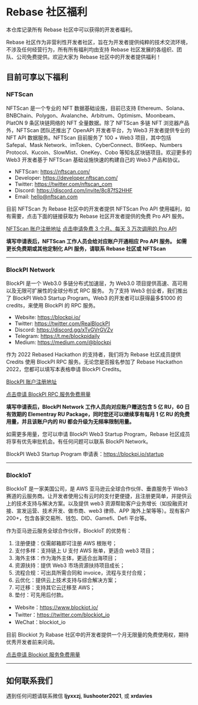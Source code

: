 # Rebase 社区福利

本仓库记录所有 Rebase 社区中可以获得的开发者福利。

Rebase 社区作为非营利性开发者社区，旨在为开发者提供纯粹的技术交流环境，不涉及任何经营行为，所有所有福利均由支持 Rebase 社区发展的各组织、团队、公司免费提供。欢迎大家为 Rebase 社区中的开发者提供福利！


## 目前可享以下福利

### NFTScan

NFTScan 是一个专业的 NFT 数据基础设施，目前已支持 Ethereum、Solana、BNBChain、Polygon、Avalanche、Arbitrum、Optimism、Moonbeam、PlatON 9 条区块链网络的 NFT 全量数据。除了 NFTScan 多链 NFT 浏览器产品外，NFTScan 团队还推出了 OpenAPI 开发者平台，为 Web3 开发者提供专业的 NFT API 数据服务。NFTScan 目前服务了 100 + Web3 项目，其中包括 Safepal、Mask Network、imToken、CyberConnect、BitKeep、Numbers Protocol、Kucoin、SlowMist、OneKey、Cobo 等知名区块链项目。欢迎更多的 Web3 开发者基于 NFTScan 基础设施快速的构建自己的 Web3 产品和协议。

* NFTScan: https://nftscan.com/
* Developer: https://developer.nftscan.com/
* Twitter: https://twitter.com/nftscan_com
* Discord: https://discord.com/invite/8c87fS2HHF
* Email: hello@nftscan.com

目前 NFTScan 为 Rebase 社区中的开发者提供 NFTScan Pro API 使用福利，如有需要，点击下面的链接获取为 Rebase 社区开发者提供的免费 Pro API 服务。

[NFTScan 账户注册地址](https://developer.nftscan.com/user/regist)
[点击申请免费 3 个月、每天 3 万次调用的 Pro API](https://github.com/rebase-network/benefits/issues/new/choose)

**填写申请表后，NFTScan 工作人员会给对应账户开通相应 Pro API 服务。**
**如需更长免费期或其他定制化 API 服务，请联系 Rebase 社区或 NFTScan**

---

### BlockPI Network

BlockPI 是一个 Web3.0 多链分布式加速层，为 Web3.0 项目提供高速、高可用以及无限可扩展性的全球分布式 RPC 服务。
为了支持 Web3 创业者，我们推出了 BlockPI Web3 Startup Program。Web3 的开发者可以获得最多$1000 的 credits，来使用 BlockPI 的 RPC 服务。

* Website: https://blockpi.io/
* Twitter: https://twitter.com/RealBlockPI
* Discord: https://discord.gg/xTvGVrGVZv
* Telegram: https://t.me/blockpidaily
* Medium: https://medium.com/@blockpi

作为 2022 Rebased Hackathon 的支持者，我们将为 Rebase 社区成员提供 Credits 使用 BlockPI RPC 服务。无论您是否报名参加了 Rebase Hackathon 2022，您都可以填写本表格申请 BlockPI  Credits。

[BlockPI 账户注册地址](https://dashboard.blockpi.io/)

[点击申请 BlockPI RPC 服务免费用量](https://github.com/rebase-network/benefits/issues/new/choose)

**填写申请表后，BlockPI Network 工作人员向对应账户赠送包含 5 亿 RU，60 日有效期的 Elementray RU Package，同时您还可以继续享有每月 1 亿 RU 的免费用量，并且该账户内的 RU 都会升级为无频率限制用量。**

如需更多用量，您可以申请 BlockPI Web3 Startup Program，Rebase 社区成员将享有优先审批机会。有任何问题可以联系 BlockPI Network。

BlockPI Web3 Startup Program 申请表：https://blockpi.io/startup

---

### BlockIoT

BlockIoT 是一家美国公司，是 AWS 亚马逊云全球合作伙伴、垂直服务于 Web3 赛道的云服务商。让开发者使用公有云时的支付更便捷，且注册更简单，并提供云上的技术支持与解决方案。以及提供 web3 资源帮助客户业务增长（如投融资对接、宣发运营、技术开发、做市商、web3 律师、APP 海外上架等等）。现有客户 200+，包含各家交易所、钱包、DID、Gamefi、Defi 平台等。

作为亚马逊云服务全球合作伙伴，BlockIoT 的优势有：

1. 注册便捷：仅需邮箱即可注册 AWS 根账号；
2. 支付多样：支持链上 U 支付 AWS 账单，更适合 web3 项目；
3. 海外主体：作为海外主体，更适合出海项目；
4. 资源扶持：提供 Web3 市场资源扶持项目成长；
5. 流程合规：可出具所需合同和 invoice，流程与支付合规；
6. 云优化：提供云上技术支持与综合解决方案；
7. 可迁移：支持其它云迁移至 AWS；
8. 垫付：可先用后付款。

* Website：https://www.blockiot.io/
* Twitter：https://twitter.com/blockiot_io
* WeChat：blockiot_io

目前 Blockiot 为 Rabase 社区中的开发者提供一个月无限量的免费使用权，期待优秀开发者前来问询。

[点击申请 Blockiot 服务免费用量](https://github.com/rebase-network/benefits/issues/new/choose)

---

## 如何联系我们
遇到任何问题请联系微信 **ljyxxzj**, **liushooter2021**, 或 **xrdavies**
